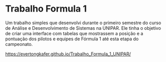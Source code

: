 # Trabalho Formula 1
Um trabalho simples que desenvolvi durante o primeiro semestre do curso de Análise e Desenvolvimento de Sistemas na UNIPAR.
Ele tinha o objetivo de criar uma interface com tabelas que mostrassem a posição e a pontuação dos pilotos e equipes de Fórmula 1 até esta etapa do campeonato.

https://evertongkafer.github.io/Trabalho_Formula_1_UNIPAR/
